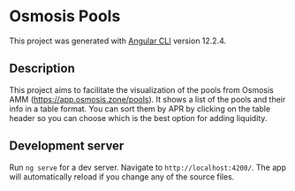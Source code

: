 # Osmosis Pools

This project was generated with [Angular CLI](https://github.com/angular/angular-cli) version 12.2.4.

## Description

This project aims to facilitate the visualization of the pools from Osmosis AMM (https://app.osmosis.zone/pools). It shows a list of the pools and their info in a table format. You can sort them by APR by clicking on the table header so you can choose which is the best option for adding liquidity.

## Development server

Run `ng serve` for a dev server. Navigate to `http://localhost:4200/`. The app will automatically reload if you change any of the source files.
